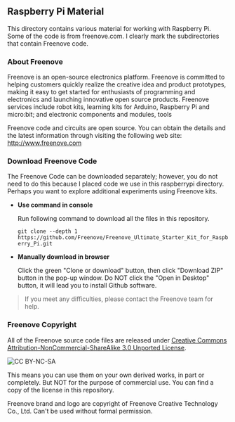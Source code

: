 ## Raspberry Pi Material

This directory contains various material for working with Raspberry Pi. Some of the code is from freenove.com. I clearly mark the subdirectories that contain Freenove code. 

### About Freenove

Freenove is an open-source electronics platform.  Freenove is committed to helping customers quickly realize the creative idea and product prototypes, making it easy to get started for enthusiasts of programming and electronics and launching innovative open source products.  Freenove services include robot kits, learning kits for Arduino, Raspberry Pi and micro:bit; and electronic components and modules, tools

Freenove code and circuits are open source. You can obtain the details and the latest information through visiting the following web site: http://www.freenove.com

### Download Freenove Code
The Freenove Code can be downloaded separately; however, you do not need to do this because I placed code we use in this raspberrypi directory. Perhaps you want to explore additional experiments using Freenove kits.

* **Use command in console**

	Run following command to download all the files in this repository.

	`git clone --depth 1 https://github.com/Freenove/Freenove_Ultimate_Starter_Kit_for_Raspberry_Pi.git`

* **Manually download in browser**

	Click the green "Clone or download" button, then click "Download ZIP" button in the pop-up window.
	Do NOT click the "Open in Desktop" button, it will lead you to install Github software.

> If you meet any difficulties, please contact the Freenove team for help.

### Freenove Copyright

All of the Freenove source code files are released under [Creative Commons Attribution-NonCommercial-ShareAlike 3.0 Unported License](http://creativecommons.org/licenses/by-nc-sa/3.0/).

![CC BY-NC-SA](https://i.creativecommons.org/l/by-nc-sa/3.0/88x31.png)

This means you can use them on your own derived works, in part or completely. But NOT for the purpose of commercial use.
You can find a copy of the license in this repository.

Freenove brand and logo are copyright of Freenove Creative Technology Co., Ltd. Can't be used without formal permission.

